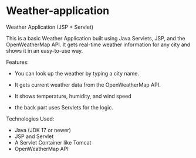 # Weather-application


Weather Application (JSP + Servlet)

This is a basic Weather Application built using Java Servlets, JSP, and the OpenWeatherMap API.
It gets real-time weather information for any city and shows it in an easy-to-use way.

Features:

- You can look up the weather by typing a city name.

- It gets current weather data from the OpenWeatherMap API.

- It shows temperature, humidity, and wind speed

- the back part uses Servlets for the logic.


Technologies Used:

- Java (JDK 17 or newer)
- JSP and Servlet 
- A Servlet Container like Tomcat
- OpenWeatherMap API

  
